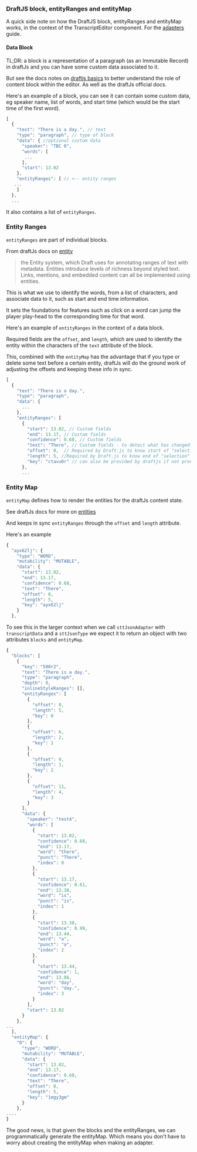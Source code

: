 ### DraftJS block, entityRanges and entityMap

A quick side note on how the DraftJS block, entityRanges and entityMap works, in the context of the TranscriptEditor component. For the [adapters](./adapters.md) guide.

#### Data Block

TL;DR: a block is a representation of a paragraph (as an Immutable Record) in draftJs and you can have some custom data associated to it.

But see the docs notes on [draftjs basics](https://github.com/bbc/react-transcript-editor/blob/master/docs/notes/draftjs/2018-10-01-draftjs-1-basics.md) to better understand the role of content block within the editor. As well as the draftJs official docs.

Here's an example of a block, you can see it can contain some custom data, eg speaker name, list of words, and start time (which would be the start time of the first word).

```js
[
  {
    "text": "There is a day.", // text
    "type": "paragraph", // type of block
    "data": { //optional custom data
      "speaker": "TBC 0",
      "words": [
       ...
      ],
      "start": 13.02
    },
    "entityRanges": [ // <-- entity ranges
   ...
    ]
  },
  ...
```

It also contains a list of `entityRanges`.

### Entity Ranges

`entityRanges` are part of individual blocks.

<!-- See the docs notes on [draftjs entity ranges](https://github.com/bbc/react-transcript-editor/blob/master/docs/notes/draftjs/2018-10-02-drafjs-2-entity-range.md) -->

From draftJs docs on [entity](https://draftjs.org/docs/advanced-topics-entities)

> the Entity system, which Draft uses for annotating ranges of text with metadata. Entities introduce levels of richness beyond styled text. Links, mentions, and embedded content can all be implemented using entities.

This is what we use to identify the words, from a list of characters, and associate data to it, such as start and end time information.

It sets the foundations for features such as click on a word can jump the player play-head to the corresponding time for that word.

Here's an example of `entityRanges` in the context of a data block.

Required fields are the `offset`, and `length`, which are used to identify the entity within the characters of the `text` attribute of the block.

This, combined with the `entityMap` has the advantage that if you type or delete some text before a certain entity, draftJs will do the ground work of adjusting the offsets and keeping these info in sync.

```js
[
  {
    "text": "There is a day.",
    "type": "paragraph",
    "data": {
      ...
    },
    "entityRanges": [
      {
        "start": 13.02, // Custom fields
        "end": 13.17, // Custom fields
        "confidence": 0.68, // Custom fields
        "text": "There", // Custom fields - to detect what has changed
        "offset": 0,  // Required by Draft.js to know start of "selection"
        "length": 5, //Required by Draft.js to know end of "selection" -  in our case a word
        "key": "ctavu0r" // can also be provided by draftjs if not provided. But providing your own gives more flexibility
      },
      ...
```

### Entity Map

`entityMap` defines how to render the entities for the draftJs content state.

See draftJs docs for more on [entities](https://draftjs.org/docs/advanced-topics-entities#introduction)

And keeps in sync `entityRanges` through the `offset` and `length` attribute.

Here's an example

```js
{
  "ayx62lj": {
    "type": "WORD",
    "mutability": "MUTABLE",
    "data": {
      "start": 13.02,
      "end": 13.17,
      "confidence": 0.68,
      "text": "There",
      "offset": 0,
      "length": 5,
      "key": "ayx62lj"
    }
  },
```

To see this in the larger context when we call `sttJsonAdapter` with `transcriptData` and a `sttJsonType` we expect it to return an object with two attributes `blocks` and `entityMap`.

```js
{
  "blocks": [
    {
      "key": "500r2",
      "text": "There is a day.",
      "type": "paragraph",
      "depth": 0,
      "inlineStyleRanges": [],
      "entityRanges": [
        {
          "offset": 0,
          "length": 5,
          "key": 0
        },
        {
          "offset": 6,
          "length": 2,
          "key": 1
        },
        {
          "offset": 9,
          "length": 1,
          "key": 2
        },
        {
          "offset": 11,
          "length": 4,
          "key": 3
        }
      ],
      "data": {
        "speaker": "test4",
        "words": [
          {
            "start": 13.02,
            "confidence": 0.68,
            "end": 13.17,
            "word": "there",
            "punct": "There",
            "index": 0
          },
          {
            "start": 13.17,
            "confidence": 0.61,
            "end": 13.38,
            "word": "is",
            "punct": "is",
            "index": 1
          },
          {
            "start": 13.38,
            "confidence": 0.99,
            "end": 13.44,
            "word": "a",
            "punct": "a",
            "index": 2
          },
          {
            "start": 13.44,
            "confidence": 1,
            "end": 13.86,
            "word": "day",
            "punct": "day.",
            "index": 3
          }
        ],
        "start": 13.02
      }
    },
...
  ],
  "entityMap": {
    "0": {
      "type": "WORD",
      "mutability": "MUTABLE",
      "data": {
        "start": 13.02,
        "end": 13.17,
        "confidence": 0.68,
        "text": "There",
        "offset": 0,
        "length": 5,
        "key": "1mgy3gm"
      }
    },
....
}
```

The good news, is that given the blocks and the entityRanges, we can programmatically generate the entityMap. Which means you don't have to worry about creating the entityMap when making an adapter.
